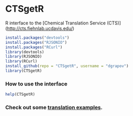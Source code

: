 CTSgetR
=======

R interface to the [Chemical Translation Service (CTS)] (http://cts.fiehnlab.ucdavis.edu/)

```R
install.packages("devtools")
install.packages("RJSONIO")
install.packages("RCurl") 
library(devtools)
library(RJSONIO)
library(RCurl) 
install_github(repo = "CTSgetR", username = "dgrapov")
library(CTSgetR)
```

### How to use the interface
```R
help(CTSgetR)
```

### Check out some [translation examples](https://github.com/dgrapov/CTSgetR/wiki/Chemical-Translation-System-in-R).
